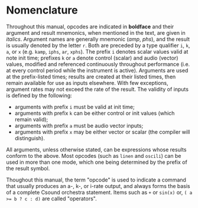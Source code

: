 # Nomenclature

Throughout this manual, opcodes are indicated in **boldface** and their argument and result mnemonics, when mentioned in the text, are given in *italics*. Argument names are generally mnemonic (*amp*, *phs*), and the result is usually denoted by the letter `r`. Both are preceded by a type qualifier `i`, `k`, `a`, or `x` (e.g. `kamp`, `iphs`, `ar`, `xphs`). The prefix `i` denotes scalar values valid at note init time; prefixes `k` or `a` denote control (scalar) and audio (vector) values, modified and referenced continuously throughout performance (i.e. at every control period while the instrument is active). Arguments are used at the prefix-listed times; results are created at their listed times, then remain available for use as inputs elsewhere. With few exceptions, argument rates may not exceed the rate of the result. The validity of inputs is defined by the following:

- arguments with prefix `i` must be valid at init time;  
- arguments with prefix `k` can be either control or init values (which remain valid);  
- arguments with prefix `a` must be audio vector inputs;  
- arguments with prefix `x` may be either vector or scalar (the compiler will distinguish).

All arguments, unless otherwise stated, can be expressions whose results conform to the above. Most opcodes (such as `linen` and `oscili`) can be used in more than one mode, which one being determined by the prefix of the result symbol.

Thoughout this manual, the term "opcode" is used to indicate a command that usually produces an a-, k-, or i-rate output, and always forms the basis of a complete Csound orchestra statement. Items such as `+` or `sin(x)` or, `( a >= b ? c : d)` are called "operators".
